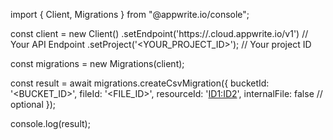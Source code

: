 import { Client, Migrations } from "@appwrite.io/console";

const client = new Client()
    .setEndpoint('https://<REGION>.cloud.appwrite.io/v1') // Your API Endpoint
    .setProject('<YOUR_PROJECT_ID>'); // Your project ID

const migrations = new Migrations(client);

const result = await migrations.createCsvMigration({
    bucketId: '<BUCKET_ID>',
    fileId: '<FILE_ID>',
    resourceId: '<ID1:ID2>',
    internalFile: false // optional
});

console.log(result);
